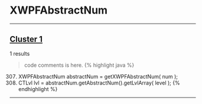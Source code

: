 # XWPFAbstractNum

***

## [Cluster 1](./1)
1 results
> code comments is here.
{% highlight java %}
307. XWPFAbstractNum abstractNum = getXWPFAbstractNum( num );
316. CTLvl lvl = abstractNum.getAbstractNum().getLvlArray( level );
{% endhighlight %}

***


